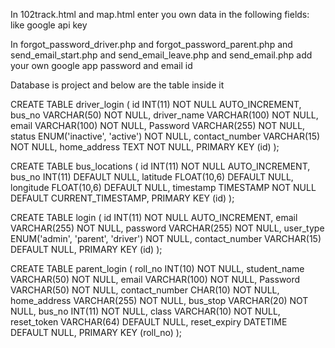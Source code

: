 In 102track.html and map.html enter you own data in the following fields: like google api key

In forgot_password_driver.php  and forgot_password_parent.php and send_email_start.php and 
send_email_leave.php and send_email.php add your own google app password and email id 

Database is project and below are the table inside it

CREATE TABLE driver_login (
    id INT(11) NOT NULL AUTO_INCREMENT,
    bus_no VARCHAR(50) NOT NULL,
    driver_name VARCHAR(100) NOT NULL,
    email VARCHAR(100) NOT NULL,
    Password VARCHAR(255) NOT NULL,
    status ENUM('inactive', 'active') NOT NULL,
    contact_number VARCHAR(15) NOT NULL,
    home_address TEXT NOT NULL,
    PRIMARY KEY (id)
);



CREATE TABLE bus_locations (
    id INT(11) NOT NULL AUTO_INCREMENT,
    bus_no INT(11) DEFAULT NULL,
    latitude FLOAT(10,6) DEFAULT NULL,
    longitude FLOAT(10,6) DEFAULT NULL,
    timestamp TIMESTAMP NOT NULL DEFAULT CURRENT_TIMESTAMP,
    PRIMARY KEY (id)
);


CREATE TABLE login (
    id INT(11) NOT NULL AUTO_INCREMENT,
    email VARCHAR(255) NOT NULL,
    password VARCHAR(255) NOT NULL,
    user_type ENUM('admin', 'parent', 'driver') NOT NULL,
    contact_number VARCHAR(15) DEFAULT NULL,
    PRIMARY KEY (id)
);


CREATE TABLE parent_login (
    roll_no INT(10) NOT NULL,
    student_name VARCHAR(50) NOT NULL,
    email VARCHAR(100) NOT NULL,
    Password VARCHAR(50) NOT NULL,
    contact_number CHAR(10) NOT NULL,
    home_address VARCHAR(255) NOT NULL,
    bus_stop VARCHAR(20) NOT NULL,
    bus_no INT(11) NOT NULL,
    class VARCHAR(10) NOT NULL,
    reset_token VARCHAR(64) DEFAULT NULL,
    reset_expiry DATETIME DEFAULT NULL,
    PRIMARY KEY (roll_no)
);
